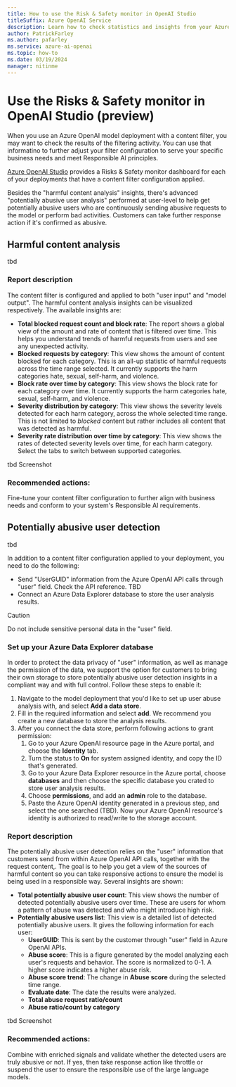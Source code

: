 ```yaml
---
title: How to use the Risk & Safety monitor in OpenAI Studio
titleSuffix: Azure OpenAI Service
description: Learn how to check statistics and insights from your Azure OpenAI content filtering activity.
author: PatrickFarley 
ms.author: pafarley 
ms.service: azure-ai-openai
ms.topic: how-to
ms.date: 03/19/2024
manager: nitinme
---
```


# Use the Risks & Safety monitor in OpenAI Studio (preview) 

When you use an Azure OpenAI model deployment with a content filter, you may want to check the results of the filtering activity. You can use that informatino to further adjust your filter configuration to serve your specific business needs and meet Responsible AI principles.  

[Azure OpenAI Studio](tbd) provides a Risks & Safety monitor dashboard for each of your deployments that have a content filter configuration applied.


Besides the "harmful content analysis" insights, there's advanced "potentially abusive user analysis" performed at user-level to help get potentially abusive users who are continuously sending abusive requests to the model or perform bad activities. Customers can take further response action if it's confirmed as abusive.

## Harmful content analysis   

tbd



### Report description

The content filter is configured and applied to both "user input" and "model output". The harmful content analysis insights can be visualized respectively. The available insights are: 
- **Total blocked request count and block rate**: The report shows a global view of the amount and rate of content that is filtered over time. This helps you understand trends of harmful requests from users and see any unexpected activity.
- **Blocked requests by category**: This view shows the amount of content blocked for each category. This is an all-up statistic of harmful requests across the time range selected. It currently supports the harm categories hate, sexual, self-harm, and violence.
- **Block rate over time by category**: This view shows the block rate for each category over time. It currently supports the harm categories hate, sexual, self-harm, and violence.
- **Severity distribution by category**: This view shows the severity levels detected for each harm category, across the whole selected time range. This is not limited to _blocked_ content but rather includes all content that was detected as harmful.
- **Severity rate distribution over time by category**: This view shows the rates of detected severity levels over time, for each harm category. Select the tabs to switch between supported categories.

tbd Screenshot

### Recommended actions:

Fine-tune your content filter configuration to further align with business needs and conform to your system's Responsible AI requirements.  


## Potentially abusive user detection   

tbd

In addition to a content filter configuration applied to your deployment, you need to do the following:
- Send "UserGUID" information from the Azure OpenAI API calls through "user" field. Check the API reference. TBD
- Connect an Azure Data Explorer database to store the user analysis results.

> [!CAUTION]
> Do not include sensitive personal data in the "user" field.

### Set up your Azure Data Explorer database

In order to protect the data privacy of "user" information, as well as manage the permission of the data, we support the option for customers to bring their own storage to store potentially abusive user detection insights in a compliant way and with full control. Follow these steps to enable it:
1. Navigate to the model deployment that you'd like to set up user abuse analysis with, and select **Add a data store**.  
1. Fill in the required information and select **add**. We recommend you create a new database to store the analysis results.
1. After you connect the data store, perform following actions to grant permission:
    1. Go to your Azure OpenAI resource page in the Azure portal, and choose the **Identity** tab.  
    1. Turn the status to **On** for system assigned identity, and copy the ID that's generated. 
    1. Go to your Azure Data Explorer resource in the Azure portal, choose **databases** and then choose the specific database you crated to store user analysis results.
    1. Choose **permissions**, and add an **admin** role to the database.  
    1. Paste the Azure OpenAI identity generated in a previous step, and select the one searched (TBD). Now your Azure OpenAI resource's identity is authorized to read/write to the storage account.

### Report description 

The potentially abusive user detection relies on the "user" information that customers send from within Azure OpenAI API calls, together with the request content,. The goal is to help you get a view of the sources of harmful content so you can take responsive actions to ensure the model is being used in a responsible way. Several insights are shown:
- **Total potentially abusive user count**: This view shows the number of detected potentially abusive users over time. These are users for whom a pattern of abuse was detected and who might introduce high risk.
- **Potentially abusive users list**: This view is a detailed list of detected potentially abusive users. It gives the following information for each user: 
    - **UserGUID**: This is sent by the customer through "user" field in Azure OpenAI APIs.
    - **Abuse score**: This is a figure generated by the model analyzing each user's requests and behavior. The score is normalized to 0-1. A higher score indicates a higher abuse risk.  
    - **Abuse score trend**: The change in **Abuse score** during the selected time range.
    - **Evaluate date**: The date the results were analyzed.  
    - **Total abuse request ratio/count**
    - **Abuse ratio/count by category** 

tbd Screenshot

### Recommended actions: 

Combine with enriched signals and validate whether the detected users are truly abusive or not. If yes, then take response action like throttle or suspend the user to ensure the responsible use of the large language models.  